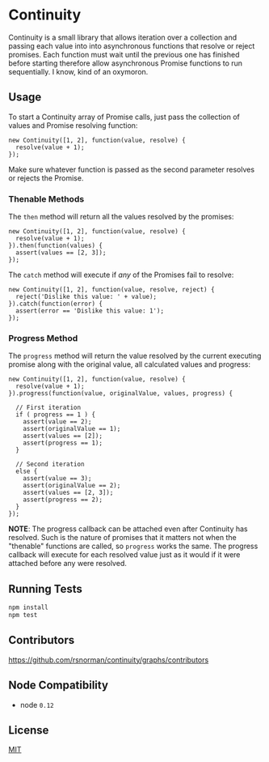# Continuity

Continuity is a small library that allows iteration over a collection and passing each value into into asynchronous functions that resolve or reject promises. Each function must wait until the previous one has finished before starting therefore allow asynchronous Promise functions to run sequentially. I know, kind of an oxymoron.

## Usage

To start a Continuity array of Promise calls, just pass the collection of values and Promise resolving function:

    new Continuity([1, 2], function(value, resolve) {
      resolve(value + 1);
    });

Make sure whatever function is passed as the second parameter resolves or rejects the Promise.

### Thenable Methods

The `then` method will return all the values resolved by the promises:

    new Continuity([1, 2], function(value, resolve) {
      resolve(value + 1);
    }).then(function(values) {
      assert(values == [2, 3]);
    });

The `catch` method will execute if *any* of the Promises fail to resolve:

    new Continuity([1, 2], function(value, resolve, reject) {
      reject('Dislike this value: ' + value);
    }).catch(function(error) {
      assert(error == 'Dislike this value: 1');
    });

### Progress Method

The `progress` method will return the value resolved by the current executing promise along with the original value, all calculated values and progress:

    new Continuity([1, 2], function(value, resolve) {
      resolve(value + 1);
    }).progress(function(value, originalValue, values, progress) {

      // First iteration
      if ( progress == 1 ) {
        assert(value == 2);
        assert(originalValue == 1);
        assert(values == [2]);
        assert(progress == 1);
      }

      // Second iteration
      else {
        assert(value == 3);
        assert(originalValue == 2);
        assert(values == [2, 3]);
        assert(progress == 2);
      }
    });

**NOTE**: The progress callback can be attached even after Continuity
has resolved. Such is the nature of promises that it matters not when
the "thenable" functions are called, so `progress` works the same. The
progress callback will execute for each resolved value just as it would
if it were attached before any were resolved.

## Running Tests

```bash
npm install
npm test
```

## Contributors

 https://github.com/rsnorman/continuity/graphs/contributors

## Node Compatibility

  - node `0.12`

## License

[MIT](LICENSE)
